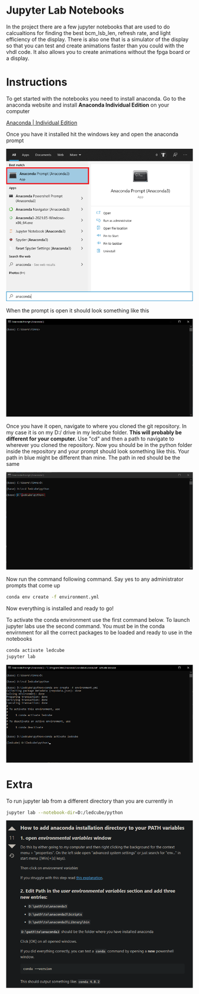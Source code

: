 # Jupyter Lab Notebooks

In the project there are a few jupyter notebooks that are used to do calcualtions for finding the best bcm_lsb_len, refresh rate, and light efficiency of the display. There is also one that is a simulator of the display so that you can test and create animations faster than you could with the vhdl code. It also allows you to create animations without the fpga board or a display.

# Instructions

To get started with the notebooks you need to install anaconda. Go to the anaconda website and install **Anaconda Individual Edition** on your computer

[Anaconda | Individual Edition](https://www.anaconda.com/products/individual)

Once you have it installed hit the windows key and open the anaconda prompt

![Open Prompt](Jupyter-Lab-Notebooks-Images/open-anaconda.png)

When the prompt is open it should look something like this

![Anaconda Prompt](Jupyter-Lab-Notebooks-Images/anaconda-prompt.png)

Once you have it open, navigate to where you cloned the git repository. In my case it is on my D:/ drive in my ledcube folder. **This will probably be different for your computer.** Use "cd" and then a path to navigate to wherever you cloned the repository. Now you should be in the python folder inside the repository and your prompt should look something like this. Your path in blue might be different than mine. The path in red should be the same

![Change Path](Jupyter-Lab-Notebooks-Images/navigate-path.png)

Now run the command following command. Say yes to any administrator prompts that come up

```bash
conda env create -f environment.yml
```

Now everything is installed and ready to go!

To activate the conda environment use the first command below. To launch jupyter labs use the second command. You must be in the conda envirnment for all the correct packages to be loaded and ready to use in the notebooks

```bash
conda activate ledcube
jupyter lab
```

![Create and Activate Environment](Jupyter-Lab-Notebooks-Images/create-env.png)

# Extra

To run jupyter lab from a different directory than you are currently in 

```bash
jupyter lab --notebook-dir=D:/ledcube/python
```

![how to add anaconda to path.png](Jupyter-Lab-Notebooks-Images/how_to_add_anaconda_to_path.png)